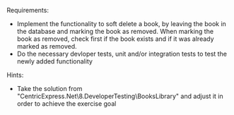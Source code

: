 Requirements:
- Implement the functionality to soft delete a book, by leaving the book in the database and marking the book as removed. When marking the book as removed, check first if the book exists and if it was already marked as removed.
- Do the necessary devloper tests, unit and/or integration tests to test the newly added functionality

Hints:
- Take the solution from "CentricExpress.Net\8.DeveloperTesting\BooksLibrary" and adjust it in order to achieve the exercise goal
